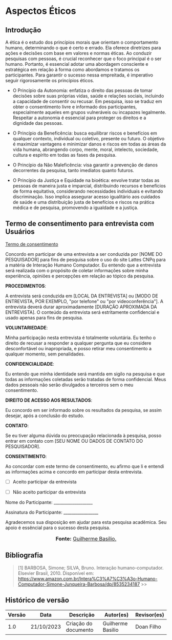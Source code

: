 # **Aspectos Éticos**

## **Introdução**

A ética é o estudo dos princípios morais que orientam o comportamento humano, determinando o que é certo e errado. Ela oferece diretrizes para ações e decisões com base em valores e normas éticas. Ao conduzir pesquisas com pessoas, é crucial reconhecer que o foco principal é o ser humano. Portanto, é essencial adotar uma abordagem consciente e estratégica em relação à forma como abordamos e tratamos os participantes. Para garantir o sucesso nessa empreitada, é imperativo seguir rigorosamente os princípios éticos.

- O Princípio da Autonomia: enfatiza o direito das pessoas de tomar decisões sobre suas próprias vidas, saúde e relações sociais, incluindo a capacidade de consentir ou recusar. Em pesquisa, isso se traduz em obter o consentimento livre e informado dos participantes, especialmente aqueles em grupos vulneráveis ou incapazes legalmente. Respeitar a autonomia é essencial para proteger os direitos e a dignidade das pessoas.

- O Princípio da Beneficência: busca equilibrar riscos e benefícios em qualquer contexto, individual ou coletivo, presente ou futuro. O objetivo é maximizar vantagens e minimizar danos e riscos em todas as áreas da vida humana, abrangendo corpo, mente, moral, intelecto, sociedade, cultura e espírito em todas as fases da pesquisa.

- O Princípio da Não Maleficência: visa garantir a prevenção de danos decorrentes da pesquisa, tanto imediatos quanto futuros.

- O Princípio da Justiça e Equidade na bioética: envolve tratar todas as pessoas de maneira justa e imparcial, distribuindo recursos e benefícios de forma equitativa, considerando necessidades individuais e evitando discriminação. Isso implica assegurar acesso igualitário aos cuidados de saúde e uma distribuição justa de benefícios e riscos na prática médica e de pesquisa, promovendo a igualdade e a justiça.

## **Termo de consentimento para entrevista com Usuários**

[Termo de consentimento](https://unbbr-my.sharepoint.com/:w:/g/personal/211061645_aluno_unb_br/EUZaSOp-u5VBs1zdaqRbHbgBzHhy-r2WnmNvWRohQTtfBg?e=gRm35H)

Concordo em participar de uma entrevista a ser conduzida por [NOME DO PESQUISADOR] para fins de pesquisa sobre o uso do site Lattes CNPq para a matéria de Interação Humano Computador. Eu entendo que a entrevista será realizada com o propósito de coletar informações sobre minha experiência, opiniões e percepções em relação ao tópico da pesquisa. 

**PROCEDIMENTOS**:

A entrevista será conduzida em [LOCAL DA ENTREVISTA] ou [MODO DE ENTREVISTA, POR EXEMPLO, "por telefone" ou "por videoconferência"]. A entrevista deverá durar aproximadamente [DURAÇÃO APROXIMADA DA ENTREVISTA]. O conteúdo da entrevista será estritamente confidencial e usado apenas para fins de pesquisa.

**VOLUNTARIEDADE**:

Minha participação nesta entrevista é totalmente voluntária. Eu tenho o direito de recusar a responder a qualquer pergunta que eu considere desconfortável ou inapropriada, e posso retirar meu consentimento a qualquer momento, sem penalidades.

**CONFIDENCIALIDADE**:

Eu entendo que minha identidade será mantida em sigilo na pesquisa e que todas as informações coletadas serão tratadas de forma confidencial. Meus dados pessoais não serão divulgados a terceiros sem o meu consentimento.

**DIREITO DE ACESSO AOS RESULTADOS**:

Eu concordo em ser informado sobre os resultados da pesquisa, se assim desejar, após a conclusão do estudo.

**CONTATO**:

Se eu tiver alguma dúvida ou preocupação relacionada à pesquisa, posso entrar em contato com [SEU NOME OU DADOS DE CONTATO DO PESQUISADOR].

**CONSENTIMENTO**:

Ao concordar com este termo de consentimento, eu afirmo que li e entendi as informações acima e concordo em participar desta entrevista.

- [ ] Aceito participar da entrevista

- [ ] Não aceito participar da entrevista

Nome do Participante: ___________________

Assinatura do Participante: _________________

Agradecemos sua disposição em ajudar para esta pesquisa acadêmica. Seu apoio é essêncial para o sucesso desta pesquisa.

<div align="center">
<font size="3"><p style="text-align: center"><b>Fonte:</b> <a href="https://github.com/GuilhermeBES">Guilherme Basílio.</a></b></p></font>

</div>

## **Bibliografia**

> [1] BARBOSA, Simone; SILVA, Bruno. Interação humano-computador. Elsevier Brasil, 2010. Disponível em:  https://www.amazon.com.br/Intera%C3%A7%C3%A3o-Humano-Computador-Simone-Junqueira-Barbosa/dp/8535234187 >>

## **Histórico de versão**

| Versão | Data | Descrição | Autor(es) | Revisor(es) |
| --- | --- |--- | ---|---|
| 1.0 | 21/10/2023 | Criação do documento | Guilherme Basilio | Doan Filho | 21/10/2023 |